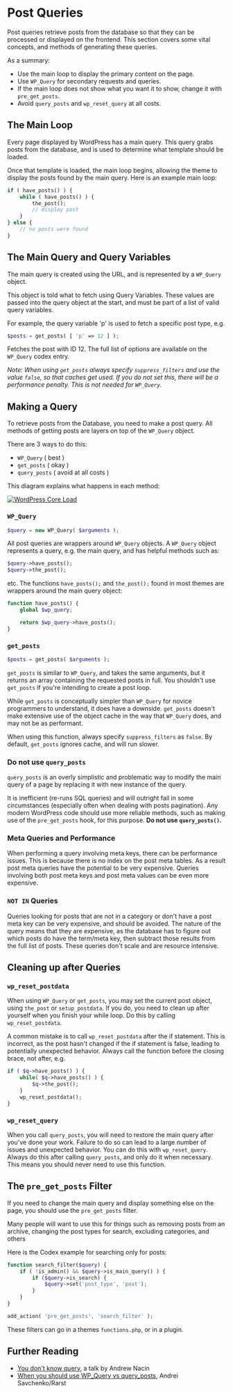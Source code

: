 # Post Queries

Post queries retrieve posts from the database so that they can be processed or displayed on the frontend. This section covers some vital concepts, and methods of generating these queries.

As a summary:

* Use the main loop to display the primary content on the page.
* Use `WP_Query` for secondary requests and queries.
* If the main loop does not show what you want it to show, change it with `pre_get_posts`.
* Avoid `query_posts` and `wp_reset_query` at all costs.

## The Main Loop

Every page displayed by WordPress has a main query. This query grabs posts from the database, and is used to determine what template should be loaded.

Once that template is loaded, the main loop begins, allowing the theme to display the posts found by the main query. Here is an example main loop:

```php
if ( have_posts() ) {
    while ( have_posts() ) {
        the_post();
        // display post
    }
} else {
    // no posts were found
}
```

## The Main Query and Query Variables

The main query is created using the URL, and is represented by a `WP_Query` object.

This object is told what to fetch using Query Variables. These values are passed into the query object at the start, and must be part of a list of valid query variables.

For example, the query variable 'p' is used to fetch a specific post type, e.g.

```php
$posts = get_posts( [ 'p' => 12 ] );
```

Fetches the post with ID 12. The full list of options are available on the `WP_Query` codex entry.

_Note: When using `get_posts` always specify `suppress_filters` and use the value `false`, so that caches get used. If you do not set this, there will be a performance penalty. This is not needed for `WP_Query`._

## Making a Query

To retrieve posts from the Database, you need to make a post query. All methods of getting posts are layers on top of the `WP_Query` object.

There are 3 ways to do this:

* `WP_Query` \( best \)
* `get_posts` \( okay \)
* `query_posts` \( avoid at all costs \)

This diagram explains what happens in each method:

[![WordPress Core Load](../../.gitbook/assets/query_functions%20%282%29.png)](https://github.com/tomjn/WordPress-The-Right-Way/tree/d48f16959784ba7a87b9401fb918104b476aaf36/en/assets/query_functions.png)

### `WP_Query`

```php
$query = new WP_Query( $arguments );
```

All post queries are wrappers around `WP_Query` objects. A `WP_Query` object represents a query, e.g. the main query, and has helpful methods such as:

```php
$query->have_posts();
$query->the_post();
```

etc. The functions `have_posts();` and `the_post();` found in most themes are wrappers around the main query object:

```php
function have_posts() {
    global $wp_query;

    return $wp_query->have_posts();
}
```

### `get_posts`

```php
$posts = get_posts( $arguments );
```

`get_posts` is similar to `WP_Query`, and takes the same arguments, but it returns an array containing the requested posts in full. You shouldn't use `get_posts` if you're intending to create a post loop.

While `get_posts` is conceptually simpler than `WP_Query` for novice programmers to understand, it does have a downside. `get_posts` doesn't make extensive use of the object cache in the way that `WP_Query` does, and may not be as performant.

When using this function, always specify `suppress_filters` as `false`. By default, `get_posts` ignores cache, and will run slower.

### Do not use `query_posts`

`query_posts` is an overly simplistic and problematic way to modify the main query of a page by replacing it with new instance of the query.

It is inefficient \(re-runs SQL queries\) and will outright fail in some circumstances \(especially often when dealing with posts pagination\). Any modern WordPress code should use more reliable methods, such as making use of the `pre_get_posts` hook, for this purpose. **Do not use `query_posts()`.**

### Meta Queries and Performance

When performing a query involving meta keys, there can be performance issues. This is because there is no index on the post meta tables. As a result post meta queries have the potential to be very expensive. Queries involving both post meta keys and post meta values can be even more expensive.

### `NOT IN` Queries

Queries looking for posts that are not in a category or don't have a post meta key can be very expensive, and should be avoided. The nature of the query means that they are expensive, as the database has to figure out which posts do have the term/meta key, then subtract those results from the full list of posts. These queries don't scale and are resource intensive.

## Cleaning up after Queries

### `wp_reset_postdata`

When using `WP_Query` or `get_posts`, you may set the current post object, using `the_post` or `setup_postdata`. If you do, you need to clean up after yourself when you finish your while loop. Do this by calling `wp_reset_postdata`.

A common mistake is to call `wp_reset_postdata` after the if statement. This is incorrect, as the post hasn't changed if the if statement is false, leading to potentially unexpected behavior. Always call the function before the closing brace, not after, e.g.

```php
if ( $q->have_posts() ) {
    while( $q->have_posts() ) {
        $q->the_post();
    }
    wp_reset_postdata();
}
```

### `wp_reset_query`

When you call `query_posts`, you will need to restore the main query after you've done your work. Failure to do so can lead to a large number of issues and unexpected behavior. You can do this with `wp_reset_query`. Always do this after calling `query_posts`, and only do it when necessary. This means you should never need to use this function.

## The `pre_get_posts` Filter

If you need to change the main query and display something else on the page, you should use the `pre_get_posts` filter.

Many people will want to use this for things such as removing posts from an archive, changing the post types for search, excluding categories, and others

Here is the Codex example for searching only for posts:

```php
function search_filter($query) {
    if ( !is_admin() && $query->is_main_query() ) {
        if ($query->is_search) {
            $query->set('post_type', 'post');
        }
    }
}

add_action( 'pre_get_posts', 'search_filter' );
```

These filters can go in a themes `functions.php`, or in a plugin.

## Further Reading

* [You don't know query](http://www.slideshare.net/andrewnacin/you-dont-know-query-wordcamp-netherlands-2012), a talk by Andrew Nacin
* [When you should use WP\_Query vs query\_posts](http://wordpress.stackexchange.com/a/1755/736), Andrei Savchenko/Rarst

